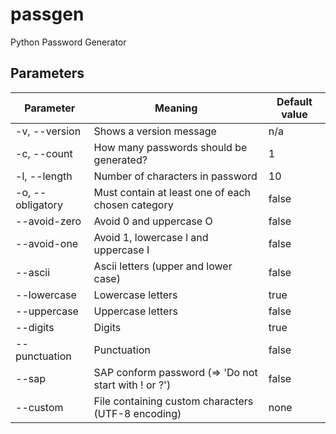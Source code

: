 # passgen
Python Password Generator

## Parameters

| Parameter        | Meaning                                              | Default value |
|------------------|------------------------------------------------------|---------------|
| -v, --version    | Shows a version message                              | n/a           |
| -c, --count      | How many passwords should be generated?              | 1             |
| -l, --length     | Number of characters in password                     | 10            |
| -o, --obligatory | Must contain at least one of each chosen category    | false         |
| --avoid-zero     | Avoid 0 and uppercase O                              | false         |
| --avoid-one      | Avoid 1, lowercase l and uppercase I                 | false         |
| --ascii          | Ascii letters (upper and lower case)                 | false         |
| --lowercase      | Lowercase letters                                    | true          |
| --uppercase      | Uppercase letters                                    | false         |
| --digits         | Digits                                               | true          |
| --punctuation    | Punctuation                                          | false         |
| --sap            | SAP conform password (=> 'Do not start with ! or ?') | false         |
| --custom         | File containing custom characters (UTF-8 encoding)   | none          |
